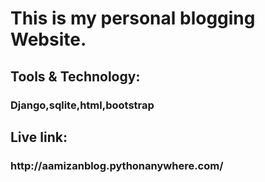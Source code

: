 # This is my personal blogging Website.
<h2>Tools & Technology:<h3>
<p>Django,sqlite,html,bootstrap</p>
<h2>Live link:<h3>
<p>http://aamizanblog.pythonanywhere.com/</p>
